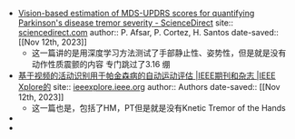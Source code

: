 - [Vision-based estimation of MDS-UPDRS scores for quantifying Parkinson's disease tremor severity - ScienceDirect](https://omnivore.app/me/vision-based-estimation-of-mds-updrs-scores-for-quantifying-park-18bc394141e)
  site:: [sciencedirect.com](https://www.sciencedirect.com/science/article/pii/S1361841523000154?casa_token=jf6DWE4qqJ8AAAAA%3A_Qe5GRTgekPtQuDlau8DhJD4jFb6PNvItMz9u19EPPsJzzdGVLEoJz8T2mTswPtaxdm_5WS64ExK)
  author:: P. Afsar, P. Cortez, H. Santos
  date-saved:: [[Nov 12th, 2023]]
	- 这一篇讲的是用深度学习方法测试了手部静止性、姿势性，但是就是没有动作性质震颤的内容 专门跳过了3.16 绷
- [基于视频的活动识别用于帕金森病的自动运动评估 |IEEE期刊和杂志 |IEEE Xplore的](https://omnivore.app/me/ieee-ieee-xplore-18bc39d272c)
  site:: [ieeexplore.ieee.org](https://ieeexplore.ieee.org/abstract/document/10193771)
  author:: Authors
  date-saved:: [[Nov 12th, 2023]]
	- 这一篇也是，包括了HM，PT但是就是没有Knetic Tremor of the Hands
-
-
